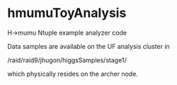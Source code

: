hmumuToyAnalysis
================

H->mumu Ntuple example analyzer code

Data samples are available on the UF analysis cluster in

/raid/raid9/jhugon/higgsSamples/stage1/

which physically resides on the archer node.
